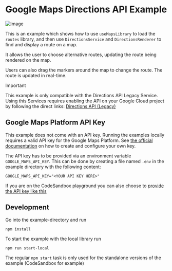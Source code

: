 # Google Maps Directions API Example

![image](https://raw.githubusercontent.com/visgl/react-google-maps/main/website/static/images/examples/directions.jpg)

This is an example which shows how to use `useMapsLibrary` to load the `routes` library, and then use `DirectionsService` and `DirectionsRenderer` to find and display a route on a map.

It allows the user to choose alternative routes, updating the route being rendered on the map.

Users can also drag the markers around the map to change the route. The route is updated in real-time.

> [!IMPORTANT]
> 
> This example is only compatible with the
> Directions API Legacy Service. Using this Services requires enabling the
> API on your Google Cloud project by following the direct links:
> [Directions API (Legacy)][gcp-directions-api]

## Google Maps Platform API Key

This example does not come with an API key. Running the examples locally requires a valid API key for the Google Maps Platform.
See [the official documentation][get-api-key] on how to create and configure your own key.

The API key has to be provided via an environment variable `GOOGLE_MAPS_API_KEY`. This can be done by creating a
file named `.env` in the example directory with the following content:

```shell title=".env"
GOOGLE_MAPS_API_KEY="<YOUR API KEY HERE>"
```

If you are on the CodeSandbox playground you can also choose to [provide the API key like this](https://codesandbox.io/docs/learn/environment/secrets)

## Development

Go into the example-directory and run

```shell
npm install
```

To start the example with the local library run

```shell
npm run start-local
```

The regular `npm start` task is only used for the standalone versions of the example (CodeSandbox for example)

[get-api-key]: https://developers.google.com/maps/documentation/javascript/get-api-key
[gcp-directions-api]: https://console.cloud.google.com/apis/library/directions-backend.googleapis.com
